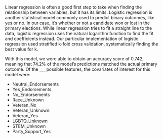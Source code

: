 Linear regression is often a good first step to take when finding the relationship between variables, but it has its limits. Logistic regression is another statistical model commonly used to predict binary outcomes, like yes or no. In our case, it’s whether or not a candidate won or lost in the primary elections. While linear regression tries to fit a straight line to the data, logistic regression uses the natural logarithm function to find the fit and coefficients instead. Our particular implementation of logistic regression used stratified k-fold cross validation, systematically finding the best value for k. 

With this model, we were able to obtain an accuracy score of 0.742, meaning that 74.2% of the model’s predictions matched the actual primary outcome. Of the ___ possible features, the covariates of interest for this model were:
- Neutral_Endorsements
- Yes_Endorsements
- No_Endorsements
- Race_Unknown
- Veteran_No
- Veteran_Unknown
- Veteran_Yes
- LGBTQ_Unknown
- STEM_Unknown
- Party_Support_Yes